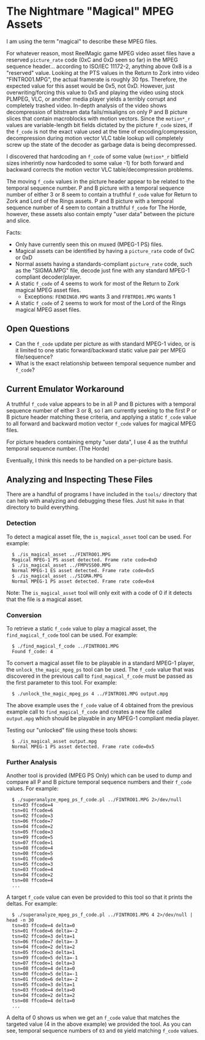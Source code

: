 



# The Nightmare "Magical" MPEG Assets

I am using the term "magical" to describe these MPEG files.

For whatever reason, most ReelMagic game MPEG video asset files have a reserved
`picture_rate` code (0xC and 0xD seen so far) in the MPEG sequence header...
according to ISO/IEC 11172-2, anything above 0x8 is a "reserved" value. Looking
at the PTS values in the Return to Zork intro video "FINTRO01.MPG", the actual
framerate is roughly 30 fps. Therefore, the expected value for this asset would be
0x5, not 0xD. However, just overwriting/forcing this value to 0x5 and playing the
video using stock PLMPEG, VLC, or another media player yields a terribly corrupt
and completely trashed video. In-depth analysis of the video shows decompression
of bitstream data fails/misaligns on only P and B picture slices that contain
macroblocks with motion vectors. Since the `motion*_r` values are variable-length 
bit fields dictated by the picture `f_code` sizes, if the `f_code` is
not the exact value used at the time of encoding/compression, decompression
during motion vector VLC table lookup will completely screw up the state of
the decoder as garbage data is being decompressed.

I discovered that hardcoding an `f_code` of some value (`motion*_r` bitfield
sizes inherintly now hardcoded to some value -1) for both forward and backward
corrects the motion vector VLC table/decompression problems.


The moving `f_code` values in the picture header appear to be related to the
temporal sequence number. P and B picture with a temporal sequence number of
either 3 or 8 seem to contain a truthful `f_code` value for Return to Zork
and Lord of the Rings assets. P and B picture with a temporal sequence number
of 4 seem to contain a truthful `f_code` for The Horde, however, these assets
also contain empty "user data" between the picture and slice.




Facts:
  * Only have currently seen this on muxed (MPEG-1 PS) files.
  * Magical assets can be identified by having a `picture_rate` code of 0xC or 0xD
  * Normal assets having a standards-compliant `picture_rate` code, such as the "SIGMA.MPG" file, decode just fine with any standard MPEG-1 compliant decoder/player.
  * A static `f_code` of 4 seems to work for most of the Return to Zork magical MPEG asset files.
    * Exceptions: `FENDING0.MPG` wants 3 and `FFBTRD01.MPG` wants 1
  * A static `f_code` of 2 seems to work for most of the Lord of the Rings magical MPEG asset files.


## Open Questions

* Can the `f_code` update per picture as with standard MPEG-1 video, or is it limited to one static forward/backward static value pair per MPEG file/sequence?
* What is the exact relationship between temporal sequence number and `f_code`?

## Current Emulator Workaround

A truthful `f_code` value appears to be in all P and B pictures with a temporal
sequence number of either 3 or 8, so I am currently seeking to the first P or B 
picture header matching these criteria, and applying a static `f_code`
value to all forward and backward motion vector `f_code` values for
magical MPEG files.

For picture headers containing empty "user data", I use 4 as the truthful
temporal sequence number. (The Horde)

Eventually, I think this needs to be handled on a per-picture basis.


## Analyzing and Inspecting These Files

There are a handful of programs I have included in the `tools/` directory that can
help with analyzing and debugging these files. Just hit `make` in that directory to
build everything.


### Detection

To detect a magical asset file, the `is_magical_asset` tool can be used.
For example:
```
  $ ./is_magical_asset ../FINTRO01.MPG
  Magical MPEG-1 PS asset detected. Frame rate code=0xD
  $ ./is_magical_asset ../FMPVSS00.MPG
  Normal MPEG-1 ES asset detected. Frame rate code=0x5
  $ ./is_magical_asset ../SIGMA.MPG
  Normal MPEG-1 PS asset detected. Frame rate code=0x4
```

Note: The `is_magical_asset` tool will only exit with a code of 0 if it detects that the file is a magical asset.



### Conversion

To retrieve a static `f_code` value to play a magical asset, the
`find_magical_f_code` tool can be used.
For example:
```
  $ ./find_magical_f_code ../FINTRO01.MPG
  Found f_code: 4
```

To convert a magical asset file to be playable in a standard MPEG-1 player, the
`unlock_the_magic_mpeg_ps` tool can be used. The `f_code` value that was discovered
in the previous call to `find_magical_f_code` must be passed as the first parameter
to this tool.
For example:

```
  $ ./unlock_the_magic_mpeg_ps 4 ../FINTRO01.MPG output.mpg
```

The above example uses the `f_code` value of 4 obtained from the previous example
call to `find_magical_f_code` and creates a new file called `output.mpg` which
should be playable in any MPEG-1 compliant media player.

Testing our "unlocked" file using these tools shows:
```
  $ ./is_magical_asset output.mpg
  Normal MPEG-1 PS asset detected. Frame rate code=0x5
```

### Further Analysis

Another tool is provided (MPEG PS Only) which can be used to dump and compare all
P and B picture temporal sequence numbers and their `f_code` values.
For example:
```
  $ ./superanalyze_mpeg_ps_f_code.pl ../FINTRO01.MPG 2>/dev/null
  tsn=03 ffcode=4
  tsn=01 ffcode=6
  tsn=02 ffcode=3
  tsn=06 ffcode=7
  tsn=04 ffcode=2
  tsn=05 ffcode=3
  tsn=09 ffcode=5
  tsn=07 ffcode=1
  tsn=08 ffcode=4
  tsn=00 ffcode=5
  tsn=01 ffcode=6
  tsn=05 ffcode=3
  tsn=03 ffcode=4
  tsn=04 ffcode=2
  tsn=08 ffcode=4
  ...
```

A target `f_code` value can even be provided to this tool so that it prints the
deltas. For example:
```
  $ ./superanalyze_mpeg_ps_f_code.pl ../FINTRO01.MPG 4 2>/dev/null | head -n 30
  tsn=03 ffcode=4 delta=0
  tsn=01 ffcode=6 delta=-2
  tsn=02 ffcode=3 delta=1
  tsn=06 ffcode=7 delta=-3
  tsn=04 ffcode=2 delta=2
  tsn=05 ffcode=3 delta=1
  tsn=09 ffcode=5 delta=-1
  tsn=07 ffcode=1 delta=3
  tsn=08 ffcode=4 delta=0
  tsn=00 ffcode=5 delta=-1
  tsn=01 ffcode=6 delta=-2
  tsn=05 ffcode=3 delta=1
  tsn=03 ffcode=4 delta=0
  tsn=04 ffcode=2 delta=2
  tsn=08 ffcode=4 delta=0
  ...
```

A delta of 0 shows us when we get an `f_code` value that matches the targeted
value (4 in the above example) we provided the tool. As you can see, temporal
sequence numbers of `03` and `08` yield matching `f_code` values.


